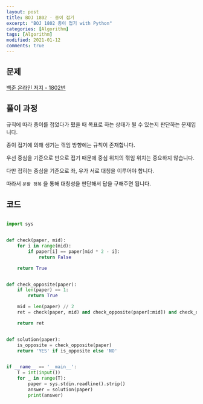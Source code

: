 ```yaml
---
layout: post
title: BOJ 1802 - 종이 접기
excerpt: "BOJ 1802 종이 접기 with Python"
categories: [Algorithm]
tags: [Algorithm]
modified: 2021-01-12
comments: true
---
```


## 문제

[백준 온라인 저지 - 1802번](https://www.acmicpc.net/problem/1802)

## 풀이 과정

규칙에 따라 종이를 접었다가 폈을 때 목표로 하는 상태가 될 수 있는지 판단하는 문제입니다.

종이 접기에 의해 생기는 꺾임 방향에는 규칙이 존재합니다.

우선 중심을 기준으로 반으로 접기 때문에 중심 위치의 꺾임 위치는 중요하지 않습니다.

다만 접히는 중심을 기준으로 좌, 우가 서로 대칭을 이루어야 합니다.

따라서 `분할 정복` 을 통해 대칭성을 판단해서 답을 구해주면 됩니다.

## 코드

```python

import sys


def check(paper, mid):
    for i in range(mid):
        if paper[i] == paper[mid * 2 - i]:
            return False

    return True


def check_opposite(paper):
    if len(paper) == 1:
        return True

    mid = len(paper) // 2
    ret = check(paper, mid) and check_opposite(paper[:mid]) and check_opposite(paper[mid + 1:])

    return ret


def solution(paper):
    is_opposite = check_opposite(paper)
    return 'YES' if is_opposite else 'NO'


if __name__ == '__main__':
    T = int(input())
    for _ in range(T):
        paper = sys.stdin.readline().strip()
        answer = solution(paper)
        print(answer)

```
